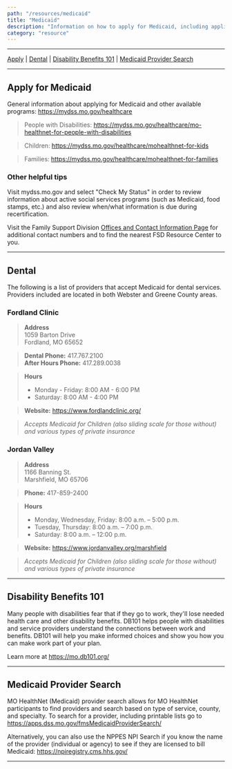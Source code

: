 ```yaml
---
path: "/resources/medicaid"
title: "Medicaid"
description: "Information on how to apply for Medicaid, including applications, resources and links to information about various Medicaid programs and resources. Included are dental providers/services that accept Medicaid."
category: "resource"
---
```


---

[Apply](#apply-for-medicaid) | [Dental](#dental) | [Disability Benefits 101](#disability-benefits-101) | [Medicaid Provider Search](#medicaid-provider-search)

---

## Apply for Medicaid

General information about applying for Medicaid and other available programs: https://mydss.mo.gov/healthcare

> People with Disabilities: https://mydss.mo.gov/healthcare/mo-healthnet-for-people-with-disabilities

> Children: https://mydss.mo.gov/healthcare/mohealthnet-for-kids

> Families: https://mydss.mo.gov/healthcare/mohealthnet-for-families

### Other helpful tips

Visit mydss.mo.gov and select "Check My Status" in order to review information about active social services programs (such as Medicaid, food stamps, etc.) and also review when/what information is due during recertification.

Visit the Family Support Division [Offices and Contact Information Page](https://dss.mo.gov/dss_map/?locationString=65706&submit=Submit) for additional contact numbers and to find the nearest FSD Resource Center to you.

---

## Dental

The following is a list of providers that accept Medicaid for dental services. Providers included are located in both Webster and Greene County areas.

### Fordland Clinic

> **Address**  
> 1059 Barton Drive  
> Fordland, MO 65652

> **Dental Phone:** 417.767.2100  
> **After Hours Phone:** 417.289.0038

> **Hours**
>
> - Monday - Friday: 8:00 AM - 6:00 PM
> - Saturday: 8:00 AM - 4:00 PM

> **Website:** https://www.fordlandclinic.org/

> _Accepts Medicaid for Children (also sliding scale for those without) and various types of private insurance_

### Jordan Valley

> **Address**  
> 1166 Banning St.  
> Marshfield, MO 65706

> **Phone:** 417-859-2400

> **Hours**
>
> - Monday, Wednesday, Friday: 8:00 a.m. – 5:00 p.m.
> - Tuesday, Thursday: 8:00 a.m. – 7:00 p.m.
> - Saturday: 8:00 a.m. – 12:00 p.m.

> **Website:** https://www.jordanvalley.org/marshfield

> _Accepts Medicaid for Children (also sliding scale for those without) and various types of private insurance_

---

## Disability Benefits 101

Many people with disabilities fear that if they go to work, they'll lose needed health care and other disability benefits. DB101 helps people with disabilities and service providers understand the connections between work and benefits. DB101 will help you make informed choices and show you how you can make work part of your plan.

Learn more at https://mo.db101.org/

---

## Medicaid Provider Search

MO HealthNet (Medicaid) provider search allows for MO HealthNet participants to find providers and search based on type of service, county, and specialty. To search for a provider, including printable lists go to https://apps.dss.mo.gov/fmsMedicaidProviderSearch/

Alternatively, you can also use the NPPES NPI Search if you know the name of the provider (individual or agency) to see if they are licensed to bill Medicaid: https://npiregistry.cms.hhs.gov/

---
